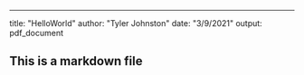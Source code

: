 ---
title: "HelloWorld"
author: "Tyler Johnston"
date: "3/9/2021"
output: pdf_document
 
## This is a markdown file
